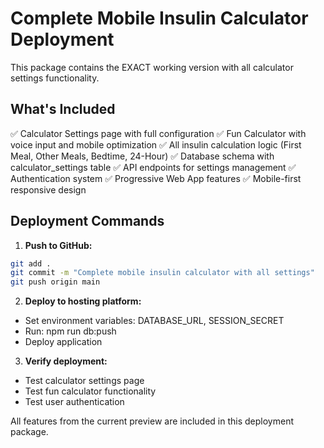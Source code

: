# Complete Mobile Insulin Calculator Deployment

This package contains the EXACT working version with all calculator settings functionality.

## What's Included

✅ Calculator Settings page with full configuration
✅ Fun Calculator with voice input and mobile optimization
✅ All insulin calculation logic (First Meal, Other Meals, Bedtime, 24-Hour)
✅ Database schema with calculator_settings table
✅ API endpoints for settings management
✅ Authentication system
✅ Progressive Web App features
✅ Mobile-first responsive design

## Deployment Commands

1. **Push to GitHub:**
```bash
git add .
git commit -m "Complete mobile insulin calculator with all settings"
git push origin main
```

2. **Deploy to hosting platform:**
- Set environment variables: DATABASE_URL, SESSION_SECRET
- Run: npm run db:push
- Deploy application

3. **Verify deployment:**
- Test calculator settings page
- Test fun calculator functionality
- Test user authentication

All features from the current preview are included in this deployment package.